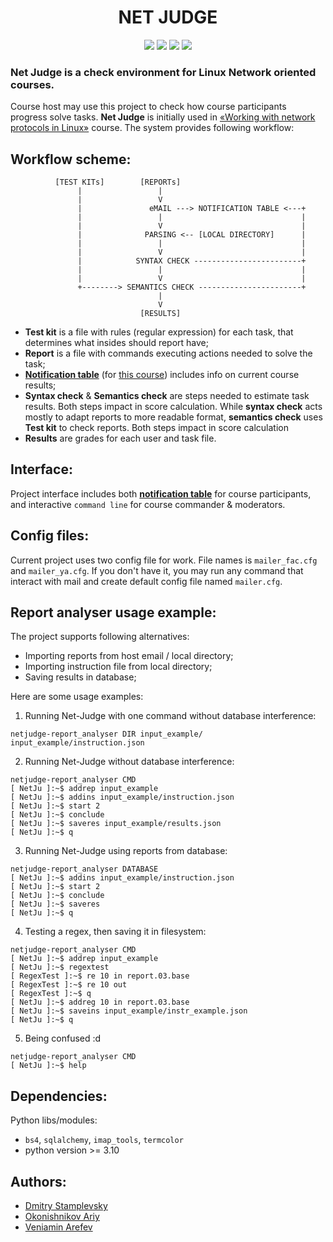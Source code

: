 # <center> **NET JUDGE** </center>
<p align="center">
    <img src="https://img.shields.io/github/languages/count/Veniamin-Arefev/NetJudge"> 
    <img src="https://img.shields.io/github/repo-size/Veniamin-Arefev/NetJudge"> 
    <img src="https://img.shields.io/github/last-commit/Veniamin-Arefev/NetJudge"> 
    <img src="https://img.shields.io/github/commit-activity/m/Veniamin-Arefev/NetJudge">

</p>

### **Net Judge** is a check environment for Linux Network oriented courses. 

Course host may use this project to check how course participants progress solve tasks. **Net Judge** is initially used in [«Working with network protocols in Linux»](http://uneex.ru/LecturesCMC/LinuxNetwork2022) course. The system provides following workflow:

## **Workflow scheme:**

              [TEST KITs]        [REPORTs]            
                   |                 |
                   |                 V
                   |               eMAIL ---> NOTIFICATION TABLE <---+
                   |                 |                               |
                   |                 V                               |
                   |              PARSING <-- [LOCAL DIRECTORY]      |
                   |                 |                               |
                   |                 V                               |
                   |            SYNTAX CHECK ------------------------+
                   |                 |                               |
                   |                 V                               |
                   +--------> SEMANTICS CHECK -----------------------+
                                     |
                                     V
                                 [RESULTS]

- **Test kit** is a file with rules (regular expression) for each task, that determines what insides should report have;
- **Report** is a file with commands executing actions needed to solve the task;
- [**Notification table**](https://uneex.veniamin.space/) (for [this course](http://uneex.ru/LecturesCMC/LinuxNetwork2022)) includes info on current course results;
- **Syntax check** & **Semantics check** are steps needed to estimate task results. Both steps impact in score calculation. While **syntax check** acts mostly to adapt reports to more readable format, **semantics check** uses **Test kit** to check reports. Both steps impact in score calculation
- **Results** are grades for each user and task file.

## **Interface:**

Project interface includes both [**notification table**](https://uneex.veniamin.space/) for course participants, and interactive `command line` for course commander & moderators.

## **Config files:**
Current project uses two config file for work. File names is `mailer_fac.cfg` and `mailer_ya.cfg`.
If you don't have it, you may run any command that interact with mail and create default config file named `mailer.cfg`.

## **Report analyser usage example:**

The project supports following alternatives:
 * Importing reports from host email / local directory;
 * Importing instruction file from local directory;
 * Saving results in database;

Here are some usage examples:
1. Running Net-Judge with one command without database interference:
```
netjudge-report_analyser DIR input_example/ input_example/instruction.json
```
2. Running Net-Judge without database interference:
```
netjudge-report_analyser CMD
[ NetJu ]:~$ addrep input_example
[ NetJu ]:~$ addins input_example/instruction.json
[ NetJu ]:~$ start 2
[ NetJu ]:~$ conclude
[ NetJu ]:~$ saveres input_example/results.json
[ NetJu ]:~$ q
```
3. Running Net-Judge using reports from database:
```
netjudge-report_analyser DATABASE
[ NetJu ]:~$ addins input_example/instruction.json
[ NetJu ]:~$ start 2
[ NetJu ]:~$ conclude
[ NetJu ]:~$ saveres
[ NetJu ]:~$ q
```
4. Testing a regex, then saving it in filesystem:
```
netjudge-report_analyser CMD
[ NetJu ]:~$ addrep input_example
[ NetJu ]:~$ regextest
[ RegexTest ]:~$ re 10 in report.03.base
[ RegexTest ]:~$ re 10 out
[ RegexTest ]:~$ q
[ NetJu ]:~$ addreg 10 in report.03.base
[ NetJu ]:~$ saveins input_example/instr_example.json
[ NetJu ]:~$ q
```
5. Being confused :d
```
netjudge-report_analyser CMD
[ NetJu ]:~$ help
```

## **Dependencies:**

Python libs/modules:
- `bs4`, `sqlalchemy`, `imap_tools`, `termcolor`
- python version >= 3.10

## **Authors:**

- [Dmitry Stamplevsky](https://github.com/stamplevskiyd)
- [Okonishnikov Ariy](https://github.com/Uberariy)
- [Veniamin Arefev](https://github.com/Veniamin-Arefev)
